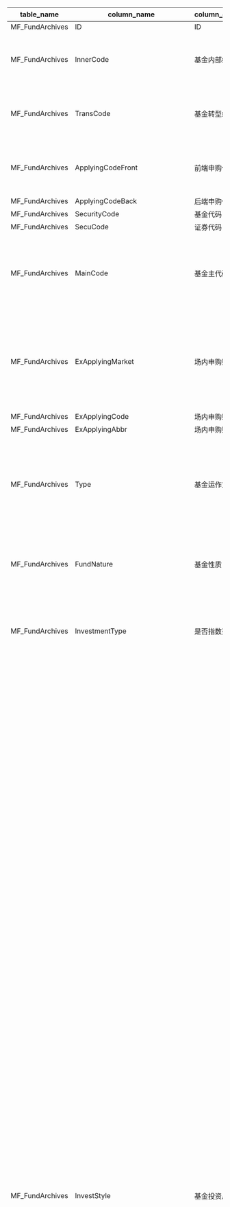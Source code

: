 | table_name| column_name| column_description | 注释| Annotation|
|---|---|---|---|---|
| MF_FundArchives | ID | ID | | |
| MF_FundArchives | InnerCode| 基金内部编码 | 基金内部编码（InnerCode）：与“证券主表（SecuMain）”中的“证券内部编码（InnerCode）”关联，得到基金的交易代码、简称等。| Fund internal code (InnerCode): associated with the "security internal code (InnerCode)" in the "security main table (SecuMain)", to obtain the fund's trading code, abbreviation, etc. |
| MF_FundArchives | TransCode| 基金转型统一编码 | 基金转型统一编码(TransCode)是转型后的基金内码(InnerCode)，若发生多次转型，则为最新的基金内码。| The Fund Transformation Unified Code (TransCode) is the post-transformation Fund Inner Code (InnerCode), and in the event of multiple transformations, it is the latest Fund Inner Code.|
| MF_FundArchives | ApplyingCodeFront| 前端申购代码 | 前端申购代码（ApplyingCodeFront）：取值为场外前端申购代码>场内申赎代码（场内基金）。| Front-end application code (ApplyingCodeFront): The value is the off-market front-end application code > on-market redemption code (on-market fund).|
| MF_FundArchives | ApplyingCodeBack | 后端申购代码 | | |
| MF_FundArchives | SecurityCode | 基金代码 | | |
| MF_FundArchives | SecuCode | 证券代码 | | |
| MF_FundArchives | MainCode | 基金主代码 | 基金主代码（MainCode）：该字段记录基金季报中公布的基金主代码信息，当基金为非分级基金或分级基金主代码时，该字段与基金代码（SecurityCode）一致。| Fund Main Code (MainCode): This field records the main code information of the fund published in the quarterly report of the fund. When the fund is a non-classified fund or the main code of a classified fund, this field is consistent with the fund code (SecurityCode).|
| MF_FundArchives | ExApplyingMarket | 场内申购赎回场所 | 场内申购赎回场所(ExApplyingMarket)与(CT_SystemConst)表中的DM字段关联，令LB = 201 AND DM IN (90,83)，得到场内申购赎回场所的具体描述：83-上海证券交易所，90-深圳证券交易所。| The on-site subscription and redemption location (ExApplyingMarket) is associated with the DM field in the (CT_SystemConst) table, with LB = 201 AND DM IN (90,83), yielding the specific description of the on-site subscription and redemption location: 83-Shanghai Stock Exchange, 90-Shenzhen Stock Exchange.|
| MF_FundArchives | ExApplyingCode | 场内申购赎回代码 | | |
| MF_FundArchives | ExApplyingAbbr | 场内申购赎回简称 | | |
| MF_FundArchives | Type | 基金运作方式 | 基金运作方式(Type)与(CT_SystemConst)表中的DM字段关联，令LB = 1210 AND DM IN(1,2,3,4,6,7,8)，得到基金运作方式的具体描述：1-契约型封闭式，2-开放式，3-LOF，4-ETF，6-创新型封闭式，7-开放式(带固定封闭期)，8-ETF联接基金。 | The fund operation mode (Type) is associated with the DM field in the (CT_SystemConst) table, let LB = 1210 AND DM IN (1,2,3,4,6,7,8), to obtain the specific description of the fund operation mode: 1-Contractual closed-end, 2-Open-end, 3-LOF, 4-ETF, 6-Innovative closed-end, 7-Open-end (with fixed closed period), 8-ETF Linked Fund.|
| MF_FundArchives | FundNature | 基金性质 | 基金性质(FundNature)与(CT_SystemConst)表中的DM字段关联，令LB = 1485，得到基金性质的具体描述：1-常规基金，2-QDII基金，3-互认基金。 | The Fund Nature (FundNature) is associated with the DM field in the (CT_SystemConst) table, setting LB to 1485, yields the specific description of the Fund Nature: 1-Regular Fund, 2-QDII Fund, 3-Mutual Recognition Fund. |
| MF_FundArchives | InvestmentType | 是否指数型 | 是否指数型(InvestmentType)与(CT_SystemConst)表中的DM字段关联，令LB = 1094 AND DM IN (7,8,16)，得到是否指数型的具体描述：7-指数型，8-优化指数型，16-非指数型。 | Whether the DM field is associated with the InvestmentType and CT_SystemConst tables, let LB = 1094 AND DM IN (7,8,16), to obtain the specific description of whether it is exponential: 7-Exponential, 8-Optimized Exponential, 16-Non-exponential.|
| MF_FundArchives | InvestStyle| 基金投资风格 | 基金投资风格(InvestStyle)与(CT_SystemConst)表中的DM字段关联，令LB = 1093，得到基金投资风格的具体描述：1-普通股票型，2-指数型，3-配置型，4-货币市场，5-积极债券型，6-债券型，7-普通债券型，8-短债型，9-保本型，10-积极配置型，11-保守混合型，12-偏股型，13-偏债型，14-中短债型，15-特殊策略型，16-标准混合型，17-QDII，20-封闭式基金，21-大规模封闭式基金，22-小规模封闭式基金，23-普通股票型(封闭)，24-标准混合型基金(封闭)，25-积极债券型(封闭)，26-普通债券型基金(封闭)，27-积极配置型(封闭)，29-其它(封闭)，30-亚太区不包括日本股票，31-大中华区股票，32-新兴市场股票，33-环球股票，34-行业股票，35-美国股票，36-环球股债混合，37-环球债券，38-商品(QDII)，39-可转债型，40-纯债型，41-纯债型(封闭)，42-混合型，43-混合型(封闭)，44-可转债型(封闭)，45-债券型(封闭)，46-股票型(QDII)，47-混合型(QDII)，48-债券型(QDII)，49-保守混合型(封闭)，50-商品基金(QDII)，51-货币型，52-短债型(封闭)，53-市场中性策略，54-市场中性策略(封闭)，55-商品，56-另类，57-另类(封闭)，58-其它(QDII)，59-灵活配置型，60-灵活配置型(封闭)，61-亚洲股债混合，62-大中华区股债混合，63-全球新兴市场股债混合，64-行业股票-医药，65-行业股票-科技、传媒及通讯，66-沪港深股票型，67-沪港深混合型，68-沪港深混合型(封闭)，69-债券型QDII(封闭)，70-FOF，71-其他债券，72-亚洲不包括日本股票-货币对冲，73-中国股票，74-亚太区股票，75-环球债券(封闭)，76-亚洲债券，77-股票型基金，78-可转债基金，79-保本基金，80-商品基金，81-其它，82-其它基金(QDII)，83-债券型基金，84-香港股票型基金，85-行业股票-消费，86-行业股票-金融地产，87-行业混合-消费，88-行业混合-医药，89-行业混合-科技、传媒及通讯，90-沪港深积极配置型，91-沪港深保守混合型，92-沪港深灵活配置型，93-目标日期，94-商品-贵金属，95-商品-其它，96-沪港深积极配置型(封闭)，97-沪港深保守混合型(封闭)，98-沪港深灵活配置型(封闭)，99-其他型，100-环球债券 - 美元对冲，101-行业混合 - 科技、传媒及通讯（封闭式），102-美元积极型股债混合，103-科技股票，104-新兴市场债券，105-大中华股票，106-亚洲高收益债券，107-其他行业股票，108-大中华高收益债券，109-亚洲不包括日本股票，110-其他股债混合，111-美元灵活配置型，112-信用债(封闭)，113-信用债，114-行业股票-其它，115-行业混合-医药(封闭)，116-利率债，117-利率债(封闭)，118-香港股票型基金(封闭式)，119-大盘成长股票，120-大盘平衡股票，121-大盘价值股票，122-中盘成长股票，123-中盘平衡股票，124-积极配置-大盘成长，125-积极配置-大盘平衡，126-积极配置-中小盘，127-沪港深积极配置，128-港股积极配置，129-基础设施REITs（废弃），130-积极配置-大盘平衡(封闭式)，131-大盘平衡股票(封闭式)，132-大盘成长股票(封闭式)，133-积极配置-大盘成长(封闭式)，134-积极配置-中小盘(封闭式)，135-QDII环球股票，136-QDII环球债券，137-QDII行业股票，138-QDII美国股票，139-QDII大中华区股票，140-QDII全球新兴市场股债混合，141-QDII亚洲股债混合，142-QDII新兴市场股票，143-环球新兴市场债券，144-美元激进配置型，145-QDII环球股债混合，146-QDII大中华区股债混合，147-QDII亚太区不包括日本股票，148-QDII环球债券(封闭式)，149-QDII其它，150-QDII商品，151-沪港深股票(封闭)，152-基础设施REITs(封闭)，155-行业混合-消费(封闭式)。 | The fund investment style (InvestStyle) is associated with the DM field in the (CT_SystemConst) table. When LB = 1093, the specific description of the fund investment style is obtained: 1-Ordinary Stock Type, 2-Index Type, 3-Configuration Type, 4-Money Market, 5-Active Bond Type, 6-Bond Type, 7-Ordinary Bond Type, 8-Short-term Bond Type, 9-Principal Guaranteed Type, 10-Active Configuration Type, 11-Conservative Mixed Type, 12-Bias Stock Type, 13-Bias Bond Type, 14-Medium and Short-term Bond Type, 15-Special Strategy Type, 16-Standard Mixed Type, 17-QDII, 20-Closed-end Fund, 21-Large-scale Closed-end Fund, 22-Small-scale Closed-end Fund, 23-Ordinary Stock Type (Closed), 24-Standard Mixed Fund (Closed), 25-Active Bond Type (Closed), 26-Ordinary Bond Fund (Closed), 27-Active Configuration Type (Closed), 29-Other (Closed), 30-Asia-Pacific Region Excluding Japan Stocks, 31-Greater China Region Stocks, 32-Emerging Market Stocks, 33-Global Stocks, 34-Industry Stocks, 35-U.S. Stocks, 36-Global Stock and Bond Mix, 37-Global Bonds, 38-Commodities (QDII), 39-Convertible Bond Type, 40-Pure Bond Type, 41-Pure Bond Type (Closed), 42-Mixed Type, 43-Mixed Type (Closed), 44-Convertible Bond Type (Closed), 45-Bond Type (Closed), 46-Stock Type (QDII), 47-Mixed Type (QDII), 48-Bond Type (QDII), 49-Conservative Mixed Type (Closed), 50-Commodity Fund (QDII), 51-Money Market Type, 52-Short-term Bond Type (Closed), 53-Market Neutral Strategy, 54-Market Neutral Strategy (Closed), 55-Commodities, 56-Alternative, 57-Alternative (Closed), 58-Other (QDII), 59-Flexible Configuration Type, 60-Flexible Configuration Type (Closed), 61-Asia-Pacific Stock and Bond Mix, 62-Greater China Region Stock and Bond Mix, 63-Global Emerging Market Stock and Bond Mix, 64-Industry Stocks-Pharmaceuticals, 65-Industry Stocks-Technology, Media, and Telecommunications, 66-Shanghai-Hong Kong-Shenzhen Stock Type, 67-Shanghai-Hong Kong-Shenzhen Mixed Type, 68-Shanghai-Hong Kong-Shenzhen Mixed Type (Closed), 69-Bond Type QDII (Closed), 70-FOF, 71-Other Bonds, 72-Asia Excluding Japan Stocks-Currency Hedged, 73-China Stocks, 74-Asia-Pacific Region Stocks, 75-Global Bonds (Closed), 76-Asia Bonds, 77-Stock Type Fund, 78-Convertible Bond Fund, 79-Principal Guaranteed Fund, 80-Commodity Fund, 81-Other, 82-Other Fund (QDII), 83-Bond Type Fund, 84-Hong Kong Stock Type Fund, 85-Industry Stocks-Consumer, 86-Industry Stocks-Finance and Real Estate, 87-Industry Mixed-Consumer, 88-Industry Mixed-Pharmaceuticals, 89-Industry Mixed-Technology, Media, and Telecommunications, 90-Shanghai-Hong Kong-Shenzhen Active Configuration Type, 91-Shanghai-Hong Kong-Shenzhen Conservative Mixed Type, 92-Shanghai-Hong Kong-Shenzhen Flexible Configuration Type, 93-Target Date, 94-Commodities-Precious Metals, 95-Commodities-Other, 96-Shanghai-Hong Kong-Shenzhen Active Configuration Type (Closed), 97-Shanghai-Hong Kong-Shenzhen Conservative Mixed Type (Closed), 98-Shanghai-Hong Kong-Shenzhen Flexible Configuration Type (Closed), 99-Other Type, 100-Global Bonds - U.S. Dollar Hedged, 101-Industry Mixed - Technology, Media, and Telecommunications (Closed), 102-U.S. Dollar Active Stock and Bond Mix, 103-Technology Stocks, 104-Emerging Market Bonds, 105-Greater China Stocks, 106-Asia High Yield Bonds, 107-Other Industry Stocks, 108-Greater China High Yield Bonds, 109-Asia Excluding Japan Stocks, 110-Other Stock and Bond Mix, 111-U.S. Dollar Flexible Configuration Type, 112-Credit Bond (Closed), 113-Credit Bond, 114-Industry Stocks-Other, 115-Industry Mixed-Ph |
| MF_FundArchives | FundType | 基金类别 | | |
| MF_FundArchives | FundTypeCode | 基金类别代码 | 基金类别代码(FundTypeCode)与(CT_SystemConst)表中的DM字段关联，令LB = 1249 AND DM NOT IN (1110,1111,1112)，得到基金类别代码的具体描述：1101-股票型，1103-混合型，1105-债券型，1107-保本型，1109-货币型，1199-其他型，1200-基础设施证券投资基金。 | The FundTypeCode is associated with the DM field in the CT_SystemConst table, with LB = 1249 and DM NOT IN (1110,1111,1112), the specific description of the FundTypeCode is: 1101-Equity Fund, 1103-Mixed Fund, 1105-Bond Fund, 1107-Guaranteed Fund, 1109-Money Market Fund, 1199-Other Fund, 1200-Infrastructure Securities Investment Fund. |
| MF_FundArchives | InvestOrientation| 基金投资方向 | | |
| MF_FundArchives | InvestTarget | 基金投资目标 | | |
| MF_FundArchives | InvestField| 基金投资范围 | | |
| MF_FundArchives | PerformanceBenchMark | 业绩比较基准 | | |
| MF_FundArchives | RiskReturncharacter| 风险收益特征 | | |
| MF_FundArchives | ProfitDistributionRule | 收益分配原则 | | |
| MF_FundArchives | ExProfitDistri | 场内收益分配方式 | 场内收益分配方式(ExProfitDistri)与(CT_SystemConst)表中的DM字段关联，令LB = 1989，得到场内收益分配方式的具体描述：1-现金分红，2-红利再投资，3-现金分红或红利再投资，4-不分配。 | The in-house profit distribution method (ExProfitDistri) is associated with the DM field in the (CT_SystemConst) table. Setting LB = 1989, the specific description of the in-house profit distribution method is obtained: 1-cash dividend, 2-reinvestment of dividends, 3-cash dividend or reinvestment of dividends, 4-no distribution.|
| MF_FundArchives | OTCProfitDistri| 场外收益分配方式 | 场外收益分配方式(OTCProfitDistri)与(CT_SystemConst)表中的DM字段关联，令LB = 1989，得到场外收益分配方式的具体描述：1-现金分红，2-红利再投资，3-现金分红或红利再投资，4-不分配。| The method of OTC profit distribution (OTCProfitDistri) is associated with the DM field in the (CT_SystemConst) table. Setting LB = 1989, the specific description of the OTC profit distribution method is obtained: 1-cash dividend, 2-reinvestment of dividends, 3-cash dividend or reinvestment of dividends, 4-no distribution.|
| MF_FundArchives | BriefIntro | 基金简介 | | |
| MF_FundArchives | FloatType| 发售方式 | 发售方式(FloatType)与(CT_SystemConst)表中的DM字段关联，令LB = 1652，得到发售方式的具体描述：1-场内，2-场外，3-场内和场外。| The distribution method (FloatType) is associated with the DM field in the (CT_SystemConst) table, with LB = 1652, obtaining the specific description of the distribution method: 1-Intraday, 2-Extraday, 3-Intraday and Extraday.|
| MF_FundArchives | FoundedSize| 基金设立规模(份) | | |
| MF_FundArchives | EstablishmentDate| 设立日期 | | |
| MF_FundArchives | EstablishmentDateII| 转型前设立日期 | | |
| MF_FundArchives | ListedDate | 上市日期 | | |
| MF_FundArchives | Duration | 存续年限(年) | | |
| MF_FundArchives | StartDate| 存续期起始日 | | |
| MF_FundArchives | ExpireDate | 存续期截止日 | 存续期截止日（ExpireDate）：优先取契约型封闭式基金的存续期截止日，其次取基金的清算日>合同失效日。 | Expiration Date: Prefer the expiration date of the contractual closed-end fund, and secondly, take the fund's liquidation date > contract termination date. |
| MF_FundArchives | LastOperationDate| 最后运作日 | 最后运作日（LastOperationDate）：指基金的最后运作日，一般是净值的最后披露日，是清算日的前一个工作日。 | Last Operation Date: Refers to the last operation day of the fund, which is generally the last disclosure day of the net value, and is the working day before the settlement day. |
| MF_FundArchives | StClearingDate | 清算起始日 | | |
| MF_FundArchives | EnClearingDate | 清算截止日 | | |
| MF_FundArchives | GuaranteedPeriod | 保本型基金保本期(月) | | |
| MF_FundArchives | CarryOverDate| 货币基金结转日 | 货币基金结转日(CarryOverDate)与(CT_SystemConst)表中的DM字段关联，令LB = 1250，得到货币基金结转日的具体描述：1-每月1日，2-每月2日，3-每月3日，4-每月4日，5-每月5日，6-每月6日，7-每月7日，8-每月8日，9-每月9日，10-每月10日，11-每月11日，12-每月12日，13-每月13日，14-每月14日，15-每月15日，16-每月16日，17-每月17日，18-每月18日，19-每月19日，20-每月20日，21-每月21日，22-每月22日，23-每月23日，24-每月24日，25-每月25日，26-每月26日，27-每月27日，28-每月28日，29-每月29日，30-每月30日，31-每月31日，400-每月，401-每月第一个工作日，402-每月初，429-每月倒数第二个工作日，430-每月最后一个工作日，431-每月末，441-运作期到期日（遇节假日顺延），442-运作期最后一个工作日，443-运作期满下一个工作日，500-运作期内每7个自然日，600-每季，601-每季度末月21号，999-每日。| The carry-over date for the money market fund is associated with the DM field in the CT_SystemConst table. Setting LB = 1250, the specific description of the carry-over date for the money market fund is obtained: 1 - the 1st of each month, 2 - the 2nd of each month, 3 - the 3rd of each month, 4 - the 4th of each month, 5 - the 5th of each month, 6 - the 6th of each month, 7 - the 7th of each month, 8 - the 8th of each month, 9 - the 9th of each month, 10 - the 10th of each month, 11 - the 11th of each month, 12 - the 12th of each month, 13 - the 13th of each month, 14 - the 14th of each month, 15 - the 15th of each month, 16 - the 16th of each month, 17 - the 17th of each month, 18 - the 18th of each month, 19 - the 19th of each month, 20 - the 20th of each month, 21 - the 21st of each month, 22 - the 22nd of each month, 23 - the 23rd of each month, 24 - the 24th of each month, 25 - the 25th of each month, 26 - the 26th of each month, 27 - the 27th of each month, 28 - the 28th of each month, 29 - the 29th of each month, 30 - the 30th of each month, 31 - the 31st of each month, 400 - each month, 401 - the first working day of each month, 402 - the beginning of each month, 429 - the second to last working day of each month, 430 - the last working day of each month, 431 - the end of each month, 441 - the maturity date of the operation period (postponed in case of holidays), 442 - the last working day of the operation period, 443 - the next working day after the operation period ends, 500 - every 7 natural days during the operation period, 600 - each quarter, 601 - the 21st of the last month of each quarter, 999 - every day.|
| MF_FundArchives | CarryOverDateRemark| 货币基金结转日说明 | | |
| MF_FundArchives | CarryOverType| 货币基金收益分配方式(份额结转方式) | 货币基金收益分配方式(份额结转方式)(CarryOverType)与(CT_SystemConst)表中的DM字段关联，令LB = 1273，得到货币基金收益分配方式(份额结转方式)的具体描述：1-按日结转，30-按月结转，99-按期结转。| The distribution method of money fund income (share transfer method) (CarryOverType) is associated with the DM field in the (CT_SystemConst) table. Setting LB = 1273, the specific description of the distribution method of money fund income (share transfer method) is obtained: 1 - Daily transfer, 30 - Monthly transfer, 99 - Periodic transfer. |
| MF_FundArchives | AgrBenchmkRateOfShareA | A份额约定年基准收益率表达式| A份额约定年基准收益率表达式（AgrBenchmkRateOfShareA）：本表该字段已停止维护，此信息在分级基金主表（MF_GradedFund）中“A份额约定年基准收益表达式（AnnualEarningExp）”字段维护。 | The expression for the annual benchmark yield of Share A (AgrBenchmkRateOfShareA): Maintenance of this field in the table has been stopped, and this information is maintained in the "Annual Earning Expression of Share A (AnnualEarningExp)" field in the main table of graded funds (MF_GradedFund).|
| MF_FundArchives | AgrBenchmkRateOfShareANotes| A份额约定年基准收益率表达式备注| A份额约定年基准收益率表达式备注（AgrBenchmkRateOfShareANotes）：本表该字段已停止维护，此信息在分级基金主表（MF_GradedFund）中“A份额约定年基准收益表达式备注（AnnualEarningRemark）”字段维护。 | Share A agreed annual benchmark yield expression remarks (AgrBenchmkRateOfShareANotes): The maintenance of this field in the table has been stopped, and this information is maintained in the "Share A agreed annual benchmark yield expression remarks (AnnualEarningRemark)" field in the main table of graded funds (MF_GradedFund).|
| MF_FundArchives | ShareProperties| 份额属性 | 份额属性(ShareProperties)与(CT_SystemConst)表中的DM字段关联，令LB = 1651，得到份额属性的具体描述：1-稳健型，2-进取型。| The share properties (ShareProperties) are associated with the DM field in the (CT_SystemConst) table, with LB set to 1651, resulting in the specific description of share properties: 1 -稳健型, 2 - 进取型. |
| MF_FundArchives | RegularShareConversionNotes| 定期份额折算说明 | 定期份额折算说明（RegularShareConversionNotes）：本表该字段已停止维护，此信息在分级基金主表（MF_GradedFund）中“定期份额折算说明（RegularShareCon）”字段维护。 | Regular Share Conversion Notes: The field in this table has been discontinued, and this information is maintained in the "Regular Share Conversion Notes (RegularShareCon)" field in the main table of graded funds (MF_GradedFund).|
| MF_FundArchives | NonRegularShareConversionNotes | 不定期份额折算说明 | 不定期份额折算说明（NonRegularShareConversionNotes）：本表该字段已停止维护，此信息在分级基金主表（MF_GradedFund）中“不定份额折算说明（TrampShareCon）”字段维护。| Irregular Share Conversion Notes: This field in the table has been discontinued, and this information is maintained in the "Tramp Share Conversion" field in the main table of graded funds (MF_GradedFund).|
| MF_FundArchives | Manager| 基金经理 | | |
| MF_FundArchives | InvestAdvisorCode| 基金管理人 | 基金管理人代码（InvestAdvisorCode）：与“基金管理人概况表（MF_InvestAdvisorOutline）”中的“基金管理人名称编号（InvestAdvisorCode）”关联，得到基金管理人的具体名称。 | Fund Manager Code (InvestAdvisorCode): Correlated with the "Fund Manager Name Code (InvestAdvisorCode)" in the "Fund Manager Profile Table (MF_InvestAdvisorOutline)" to obtain the specific name of the fund manager.|
| MF_FundArchives | TrusteeCode| 基金托管人 | 基金托管人代码（TrusteeCode）：与“基金托管人概况表（MF_TrusteeOutline）”中的“基金托管人名称编号（TrusteeCode）”关联，得到基金托管人的具体名称。 | Trustee Code: Correlated with the "Trustee Name Code (TrusteeCode)" in the "Fund Trustee Outline (MF_TrusteeOutline)" to obtain the specific name of the fund trustee.|
| MF_FundArchives | Warrantor| 保本担保机构 | | |
| MF_FundArchives | RegInstCode| 注册登记机构 | 注册登记机构（RegInstCode）：与“机构基本资料（LC_InstiArchive）”中“企业编号（CompanyCode）”关联，得到注册登记机构基本信息。 | Registration and Registration Agency (RegInstCode): Associated with the "Institution Basic Information (LC_InstiArchive)" "Company Code (CompanyCode)", to obtain the basic information of the registration and registration agency.|
| MF_FundArchives | LowestSumSubscribing | 最低认购申购金额描述 | | |
| MF_FundArchives | LowestSumSubLL | 最低认购金额下限(元) | 最低认购金额下限（元）（LowestSumSubLL）：取值为不同认购平台最低认购金额的最小值。| Lowest subscription amount limit (yuan) (LowestSumSubLL): The value is the minimum of the lowest subscription amounts on different subscription platforms.|
| MF_FundArchives | LowestSumPurLL | 最低申购金额下限(元) | 申赎确认日(PRconfirmationdate)：该字段的数值含义指的是T+n，1代表T+1,2代表T+2，以此类推。针对ETF基金，维护现金差额清算或者现金替代日。 | Redemption Confirmation Date (PR confirmation date): The value of this field refers to T+n, where 1 represents T+1, 2 represents T+2, and so on. For ETF funds, it is for maintaining cash difference settlement or cash substitution date. |
| MF_FundArchives | LowestSumRedemption| 最低赎回份额(份) | | |
| MF_FundArchives | LSFRDescription| 最低赎回份额描述 | | |
| MF_FundArchives | LowestSumForHolding| 最低持有份额(份) | | |
| MF_FundArchives | LSFHDescription| 最低持有份额描述 | | |
| MF_FundArchives | LargeRedemptionRatio | 巨额赎回认定比例 | | |
| MF_FundArchives | PRconfirmationdate | 申赎确认日 | 赎回款到账天数(DeliveryDays)：指一般基金的赎回款到账日。针对ETF基金，维护现金差额交收日。 | Redemption payment arrival days (DeliveryDays): Refers to the day when the redemption payment of a general fund arrives in the account. For ETF funds, it is the settlement day for maintaining cash difference.|
| MF_FundArchives | DeliveryDays | 赎回款到账天数 | 风险收益特征代码(RiskReturnCode)与(CT_SystemConst)表中的DM字段关联，令LB = 1651，得到风险收益特征代码的具体描述：1-稳健型，2-进取型。 | The risk return characteristic code (RiskReturnCode) is associated with the DM field in the (CT_SystemConst) table, setting LB = 1651, the specific description of the risk return characteristic code is obtained: 1 -稳健型, 2 - aggressive type. |
| MF_FundArchives | CustodyMarket| 转托管市场 | 转托管市场(CustodyMarket)与(CT_SystemConst)表中的DM字段关联，令LB = 201 AND DM IN (83, 90)，得到转托管市场的具体描述：83-上海证券交易所，90-深圳证券交易所。| The Custody Market (CustodyMarket) is associated with the DM field in the (CT_SystemConst) table, with LB = 201 AND DM IN (83, 90), resulting in the specific description of the Custody Market: 83-Shanghai Stock Exchange, 90-Shenzhen Stock Exchange.|
| MF_FundArchives | IfInitiatingFund | 是否发起式基金 | 是否发起式基金(IfInitiatingFund)：1-否，2-是。| Whether to initiate a fund (IfInitiatingFund): 1-No, 2-Yes. |
| MF_FundArchives | IfPensionTarget| 是否养老目标基金 | 是否养老目标基金(IfPensionTarget)与(CT_SystemConst)表中的DM字段关联，令LB = 999 AND DM IN (1,2)，得到是否养老目标基金的具体描述：1-是，2-否。 | Whether the "PensionTarget" field is associated with the "DM" field in the "CT_SystemConst" table, with LB = 999 AND DM IN (1,2), to obtain the specific description of the "PensionTarget": 1-Yes, 2-No. |
| MF_FundArchives | IfFOF| 是否FOF| 是否FOF(IfFOF)与(CT_SystemConst)表中的DM字段关联，令LB = 999 AND DM IN(1,2)，得到是否FOF的具体描述：1-是，2-否。| Whether the "IfFOF" is associated with the "DM" field in the "CT_SystemConst" table, where LB = 999 AND DM IN (1,2), to obtain the specific description of "IfFOF": 1 - Yes, 2 - No.|
| MF_FundArchives | InsertTime | 发布时间 | | |
| MF_FundArchives | XGRQ | 更新时间 | | |
| MF_FundArchives | JSID | JSID | | |
